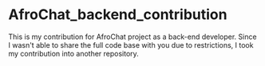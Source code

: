# AfroChat_backend_contribution
This is my contribution for AfroChat project as a back-end developer. Since I wasn't able to share the full code base with you due to restrictions, I took my contribution into another repository.
